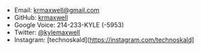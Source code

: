 - Email: [krmaxwell@gmail.com](mailto:yourmom@example.org)
- GitHub: [krmaxwell](https://github.com/krmaxwell)
- Google Voice: 214-233-KYLE (-5953)
- Twitter: [@kylemaxwell](https://twitter.com/kylemaxwell)
- Instagram: [technoskald](https://instagram.com/technoskald]
